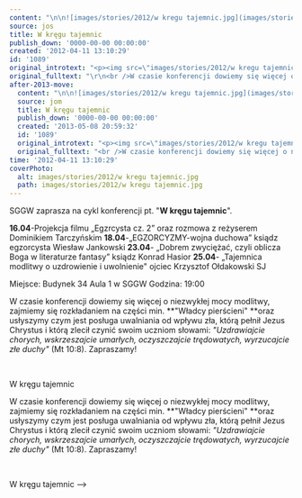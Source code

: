 ```yaml
---
content: "\n\n![images/stories/2012/w kregu tajemnic.jpg](images/stories/2012/w kregu tajemnic.jpg)SGGW zaprasza na cykl konferencji pt. \"**W kręgu tajemnic**\".\n\n **16.04**-Projekcja filmu „Egzrcysta cz. 2” oraz rozmowa z reżyserem Dominikiem Tarczyńskim\n **18.04**-„EGZORCYZMY-wojna duchowa” ksiądz egzorcysta Wiesław Jankowski\n **23.04**- „Dobrem zwyciężać, czyli oblicza Boga w literaturze fantasy” ksiądz Konrad Hasior\n **25.04**- „Tajemnica modlitwy o uzdrowienie i uwolnienie\" ojciec Krzysztof Ołdakowski SJ\n\n Miejsce: Budynek 34 Aula 1 w SGGW\n Godzina: 19:00\n\_\n\n<!--{{intro-break}}-->\n\nW czasie konferencji dowiemy się więcej o niezwykłej mocy modlitwy, zajmiemy się rozkładaniem na części min. **\"Władcy pierścieni\" **oraz usłyszymy czym jest posługa uwalniania od wpływu zła, którą pełnił Jezus Chrystus i którą zlecił czynić swoim uczniom słowami: *\"Uzdrawiajcie chorych, wskrzeszajcie umarłych, oczyszczajcie trędowatych, wyrzucajcie złe duchy\"* (Mt 10:8).\n Zapraszamy!\n\n\_\n\nW kręgu tajemnic\n\n<!--CONTENT FROM OLD SERVER (jos before 2013): \n\n![images/stories/2012/w kregu tajemnic.jpg](images/stories/2012/w kregu tajemnic.jpg)SGGW zaprasza na cykl konferencji pt. \"**W kręgu tajemnic**\".\n\n **16.04**-Projekcja filmu „Egzrcysta cz. 2” oraz rozmowa z reżyserem Dominikiem Tarczyńskim\n **18.04**-„EGZORCYZMY-wojna duchowa” ksiądz egzorcysta Wiesław Jankowski\n **23.04**- „Dobrem zwyciężać, czyli oblicza Boga w literaturze fantasy” ksiądz Konrad Hasior\n **25.04**- „Tajemnica modlitwy o uzdrowienie i uwolnienie\" ojciec Krzysztof Ołdakowski SJ\n\n Miejsce: Budynek 34 Aula 1 w SGGW\n Godzina: 19:00\n\r\n\n\_\n\r\n\n<!--{{intro-break}}-->\n\r\n\nW czasie konferencji dowiemy się więcej o niezwykłej mocy modlitwy, zajmiemy się rozkładaniem na części min. **\"Władcy pierścieni\" **oraz usłyszymy czym jest posługa uwalniania od wpływu zła, którą pełnił Jezus Chrystus i którą zlecił czynić swoim uczniom słowami: *\"Uzdrawiajcie chorych, wskrzeszajcie umarłych, oczyszczajcie trędowatych, wyrzucajcie złe duchy\"* (Mt 10:8).\n Zapraszamy!\r\n\n\_\n\r\nW kręgu tajemnic\n-->"
source: jos
title: W kręgu tajemnic
publish_down: '0000-00-00 00:00:00'
created: '2012-04-11 13:10:29'
id: '1089'
original_introtext: "<p><img src=\"images/stories/2012/w kregu tajemnic.jpg\" width=\"130\" style=\"margin-right: 10px; margin-bottom: 10px; float: left;\" />SGGW zaprasza na cykl konferencji pt. \"<strong>W kręgu tajemnic</strong>\".<br /><br /> <strong>16.04</strong>-Projekcja filmu „Egzrcysta cz. 2” oraz rozmowa z reżyserem Dominikiem Tarczyńskim<br /> <strong>18.04</strong>-„EGZORCYZMY-wojna duchowa” ksiądz egzorcysta Wiesław Jankowski<br /> <strong>23.04</strong>- „Dobrem zwyciężać, czyli oblicza Boga w literaturze fantasy” ksiądz Konrad Hasior<br /> <strong>25.04</strong>- „Tajemnica modlitwy o uzdrowienie i uwolnienie\" ojciec Krzysztof Ołdakowski SJ<br /><br /> Miejsce: Budynek 34 Aula 1 w SGGW<br /> Godzina: 19:00</p>\r\n<p>\_</p>\r\n"
original_fulltext: "\r\n<br />W czasie konferencji dowiemy się więcej o niezwykłej mocy modlitwy, zajmiemy się rozkładaniem na części min. <strong>\"Władcy pierścieni\" </strong>oraz usłyszymy czym jest posługa uwalniania od wpływu zła, którą pełnił Jezus Chrystus i którą zlecił czynić swoim uczniom słowami: <em>\"Uzdrawiajcie chorych, wskrzeszajcie umarłych, oczyszczajcie trędowatych, wyrzucajcie złe duchy\"</em> (Mt 10:8).<br /><br /><br /> Zapraszamy!\r\n<p>\_</p>\r\nW kręgu tajemnic"
after-2013-move:
  content: "\n\n![images/stories/2012/w kregu tajemnic.jpg](images/stories/2012/w kregu tajemnic.jpg)SGGW zaprasza na cykl konferencji pt. \"**W kręgu tajemnic**\".\n\n **16.04**-Projekcja filmu „Egzrcysta cz. 2” oraz rozmowa z reżyserem Dominikiem Tarczyńskim\n **18.04**-„EGZORCYZMY-wojna duchowa” ksiądz egzorcysta Wiesław Jankowski\n **23.04**- „Dobrem zwyciężać, czyli oblicza Boga w literaturze fantasy” ksiądz Konrad Hasior\n **25.04**- „Tajemnica modlitwy o uzdrowienie i uwolnienie\" ojciec Krzysztof Ołdakowski SJ\n\n Miejsce: Budynek 34 Aula 1 w SGGW\n Godzina: 19:00\n\_\n\n<!--{{intro-break}}-->\n\nW czasie konferencji dowiemy się więcej o niezwykłej mocy modlitwy, zajmiemy się rozkładaniem na części min. **\"Władcy pierścieni\" **oraz usłyszymy czym jest posługa uwalniania od wpływu zła, którą pełnił Jezus Chrystus i którą zlecił czynić swoim uczniom słowami: *\"Uzdrawiajcie chorych, wskrzeszajcie umarłych, oczyszczajcie trędowatych, wyrzucajcie złe duchy\"* (Mt 10:8).\n Zapraszamy!\n\n\_\n\nW kręgu tajemnic"
  source: jom
  title: W kręgu tajemnic
  publish_down: '0000-00-00 00:00:00'
  created: '2013-05-08 20:59:32'
  id: '1089'
  original_introtext: "<p><img src=\"images/stories/2012/w kregu tajemnic.jpg\" width=\"130\" style=\"margin-right: 10px; margin-bottom: 10px; float: left;\" />SGGW zaprasza na cykl konferencji pt. \"<strong>W kręgu tajemnic</strong>\".<br /><br /> <strong>16.04</strong>-Projekcja filmu „Egzrcysta cz. 2” oraz rozmowa z reżyserem Dominikiem Tarczyńskim<br /> <strong>18.04</strong>-„EGZORCYZMY-wojna duchowa” ksiądz egzorcysta Wiesław Jankowski<br /> <strong>23.04</strong>- „Dobrem zwyciężać, czyli oblicza Boga w literaturze fantasy” ksiądz Konrad Hasior<br /> <strong>25.04</strong>- „Tajemnica modlitwy o uzdrowienie i uwolnienie\" ojciec Krzysztof Ołdakowski SJ<br /><br /> Miejsce: Budynek 34 Aula 1 w SGGW<br /> Godzina: 19:00</p>\n<p>\_</p>"
  original_fulltext: "<br />W czasie konferencji dowiemy się więcej o niezwykłej mocy modlitwy, zajmiemy się rozkładaniem na części min. <strong>\"Władcy pierścieni\" </strong>oraz usłyszymy czym jest posługa uwalniania od wpływu zła, którą pełnił Jezus Chrystus i którą zlecił czynić swoim uczniom słowami: <em>\"Uzdrawiajcie chorych, wskrzeszajcie umarłych, oczyszczajcie trędowatych, wyrzucajcie złe duchy\"</em> (Mt 10:8).<br /><br /><br /> Zapraszamy!\n<p>\_</p>\nW kręgu tajemnic"
time: '2012-04-11 13:10:29'
coverPhoto:
  alt: images/stories/2012/w kregu tajemnic.jpg
  path: images/stories/2012/w kregu tajemnic.jpg
---
```

SGGW zaprasza na cykl konferencji pt. "**W kręgu tajemnic**".

 **16.04**-Projekcja filmu „Egzrcysta cz. 2” oraz rozmowa z reżyserem Dominikiem Tarczyńskim
 **18.04**-„EGZORCYZMY-wojna duchowa” ksiądz egzorcysta Wiesław Jankowski
 **23.04**- „Dobrem zwyciężać, czyli oblicza Boga w literaturze fantasy” ksiądz Konrad Hasior
 **25.04**- „Tajemnica modlitwy o uzdrowienie i uwolnienie" ojciec Krzysztof Ołdakowski SJ

 Miejsce: Budynek 34 Aula 1 w SGGW
 Godzina: 19:00
 

<!--{{intro-break}}-->

W czasie konferencji dowiemy się więcej o niezwykłej mocy modlitwy, zajmiemy się rozkładaniem na części min. **"Władcy pierścieni" **oraz usłyszymy czym jest posługa uwalniania od wpływu zła, którą pełnił Jezus Chrystus i którą zlecił czynić swoim uczniom słowami: *"Uzdrawiajcie chorych, wskrzeszajcie umarłych, oczyszczajcie trędowatych, wyrzucajcie złe duchy"* (Mt 10:8).
 Zapraszamy!

 

W kręgu tajemnic

<!--CONTENT FROM OLD SERVER (jos before 2013): 

SGGW zaprasza na cykl konferencji pt. "**W kręgu tajemnic**".

 **16.04**-Projekcja filmu „Egzrcysta cz. 2” oraz rozmowa z reżyserem Dominikiem Tarczyńskim
 **18.04**-„EGZORCYZMY-wojna duchowa” ksiądz egzorcysta Wiesław Jankowski
 **23.04**- „Dobrem zwyciężać, czyli oblicza Boga w literaturze fantasy” ksiądz Konrad Hasior
 **25.04**- „Tajemnica modlitwy o uzdrowienie i uwolnienie" ojciec Krzysztof Ołdakowski SJ

 Miejsce: Budynek 34 Aula 1 w SGGW
 Godzina: 19:00


 


<!--{{intro-break}}-->


W czasie konferencji dowiemy się więcej o niezwykłej mocy modlitwy, zajmiemy się rozkładaniem na części min. **"Władcy pierścieni" **oraz usłyszymy czym jest posługa uwalniania od wpływu zła, którą pełnił Jezus Chrystus i którą zlecił czynić swoim uczniom słowami: *"Uzdrawiajcie chorych, wskrzeszajcie umarłych, oczyszczajcie trędowatych, wyrzucajcie złe duchy"* (Mt 10:8).
 Zapraszamy!

 

W kręgu tajemnic
-->

<!--{{json:{"created_date":"2012-04-11 13:10:29","publish_down":"0000-00-00 00:00:00","id":"1089"}}}-->